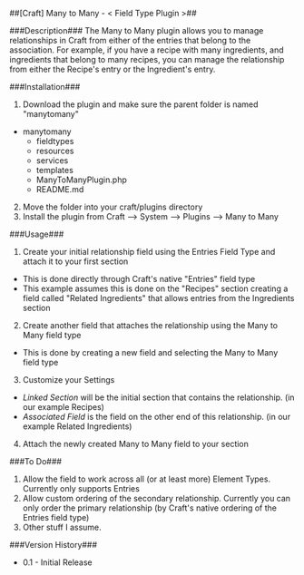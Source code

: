 ##[Craft] Many to Many - < Field Type Plugin >##

###Description###
The Many to Many plugin allows you to manage relationships in Craft from either of the entries that belong to the association. For example, if you have a recipe with many ingredients, and ingredients that belong to many recipes, you can manage the relationship from either the Recipe's entry or the Ingredient's entry.

###Installation###
1. Download the plugin and make sure the parent folder is named "manytomany"
  * manytomany
    * fieldtypes
    * resources
    * services
    * templates
    * ManyToManyPlugin.php
    * README.md
2. Move the folder into your craft/plugins directory
3. Install the plugin from Craft --> System --> Plugins --> Many to Many

###Usage###
1. Create your initial relationship field using the Entries Field Type and attach it to your first section
  * This is done directly through Craft's native "Entries" field type
  * This example assumes this is done on the "Recipes" section creating a field called "Related Ingredients" that allows entries from the Ingredients section
2. Create another field that attaches the relationship using the Many to Many field type
  * This is done by creating a new field and selecting the Many to Many field type
3. Customize your Settings
  * *Linked Section* will be the initial section that contains the relationship. (in our example Recipes)
  * *Associated Field* is the field on the other end of this relationship. (in our example Related Ingredients)
4. Attach the newly created Many to Many field to your section

###To Do###
1. Allow the field to work across all (or at least more) Element Types. Currently only supports Entries
2. Allow custom ordering of the secondary relationship. Currently you can only order the primary relationship (by Craft's native ordering of the Entries field type)
3. Other stuff I assume.

###Version History###
* 0.1 - Initial Release
